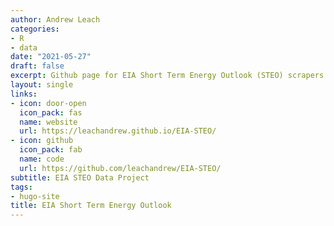 ```yaml
---
author: Andrew Leach
categories:
- R
- data
date: "2021-05-27"
draft: false
excerpt: Github page for EIA Short Term Energy Outlook (STEO) scrapers and graphs
layout: single
links:
- icon: door-open
  icon_pack: fas
  name: website
  url: https://leachandrew.github.io/EIA-STEO/
- icon: github
  icon_pack: fab
  name: code
  url: https://github.com/leachandrew/EIA-STEO/
subtitle: EIA STEO Data Project
tags:
- hugo-site
title: EIA Short Term Energy Outlook
---
```

